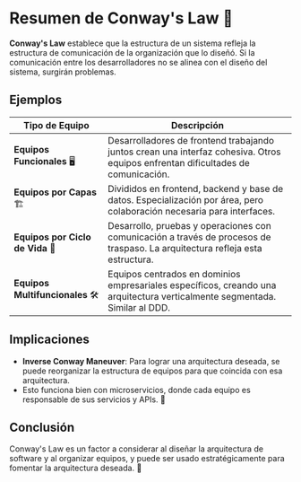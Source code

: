 # Resumen de Conway's Law 📜

**Conway's Law** establece que la estructura de un sistema refleja la estructura de comunicación de la organización que lo diseñó. Si la comunicación entre los desarrolladores no se alinea con el diseño del sistema, surgirán problemas.

## Ejemplos

| Tipo de Equipo                     | Descripción                                                                                      |
|------------------------------------|--------------------------------------------------------------------------------------------------|
| **Equipos Funcionales** 🖥️       | Desarrolladores de frontend trabajando juntos crean una interfaz cohesiva. Otros equipos enfrentan dificultades de comunicación. |
| **Equipos por Capas** 🏗️          | Divididos en frontend, backend y base de datos. Especialización por área, pero colaboración necesaria para interfaces.          |
| **Equipos por Ciclo de Vida** 🔄   | Desarrollo, pruebas y operaciones con comunicación a través de procesos de traspaso. La arquitectura refleja esta estructura.    |
| **Equipos Multifuncionales** 🛠️   | Equipos centrados en dominios empresariales específicos, creando una arquitectura verticalmente segmentada. Similar al DDD.     |

## Implicaciones

- **Inverse Conway Maneuver**: Para lograr una arquitectura deseada, se puede reorganizar la estructura de equipos para que coincida con esa arquitectura.
- Esto funciona bien con microservicios, donde cada equipo es responsable de sus servicios y APIs. 🔧

## Conclusión

Conway's Law es un factor a considerar al diseñar la arquitectura de software y al organizar equipos, y puede ser usado estratégicamente para fomentar la arquitectura deseada. 🚀
